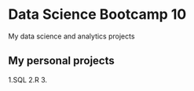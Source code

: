 # Data Science Bootcamp 10
My data science and analytics projects

## My personal projects

1.SQL
2.R
3.
